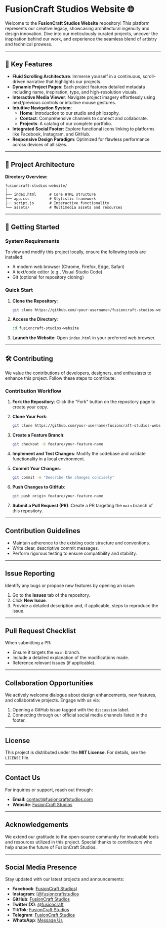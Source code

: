 
# FusionCraft Studios Website 🌐

Welcome to the **FusionCraft Studios Website** repository! This platform represents our creative legacy, showcasing architectural ingenuity and design innovation. Dive into our meticulously curated projects, uncover the inspiration behind our work, and experience the seamless blend of artistry and technical prowess. 

---

## 🌟 Key Features

- **Fluid Scrolling Architecture**: Immerse yourself in a continuous, scroll-driven narrative that highlights our projects.
- **Dynamic Project Pages**: Each project features detailed metadata including name, inspiration, type, and high-resolution visuals.
- **Interactive Media Viewer**: Navigate project imagery effortlessly using next/previous controls or intuitive mouse gestures.
- **Intuitive Navigation System**:
  - **Home**: Introduction to our studio and philosophy.
  - **Contact**: Comprehensive channels to connect and collaborate.
  - **Projects**: A catalog of our complete portfolio.
- **Integrated Social Footer**: Explore functional icons linking to platforms like Facebook, Instagram, and GitHub.
- **Responsive Design Paradigm**: Optimized for flawless performance across devices of all sizes.

---

## 📂 Project Architecture

**Directory Overview:**

```
fusioncraft-studios-website/
│
├── index.html      # Core HTML structure
├── app.css         # Stylistic framework
├── script.js       # Interactive functionality
└── assets/         # Multimedia assets and resources
```

---

## 🚀 Getting Started

### System Requirements

To view and modify this project locally, ensure the following tools are installed:
- A modern web browser (Chrome, Firefox, Edge, Safari)
- A text/code editor (e.g., Visual Studio Code)
- Git (optional for repository cloning)

### Quick Start

1. **Clone the Repository**:
   ```bash
   git clone https://github.com/<your-username>/fusioncraft-studios-website.git
   ```

2. **Access the Directory**:
   ```bash
   cd fusioncraft-studios-website
   ```

3. **Launch the Website**:
   Open `index.html` in your preferred web browser.

---

## 🛠️ Contributing

We value the contributions of developers, designers, and enthusiasts to enhance this project. Follow these steps to contribute:

### Contribution Workflow

1. **Fork the Repository**:
   Click the "Fork" button on the repository page to create your copy.

2. **Clone Your Fork**:
   ```bash
   git clone https://github.com/your-username/fusioncraft-studios-website.git
   ```

3. **Create a Feature Branch**:
   ```bash
   git checkout -b feature/your-feature-name
   ```

4. **Implement and Test Changes**:
   Modify the codebase and validate functionality in a local environment.

5. **Commit Your Changes**:
   ```bash
   git commit -m "Describe the changes concisely"
   ```

6. **Push Changes to GitHub**:
   ```bash
   git push origin feature/your-feature-name
   ```

7. **Submit a Pull Request (PR)**:
   Create a PR targeting the `main` branch of this repository.

---

## Contribution Guidelines

- Maintain adherence to the existing code structure and conventions.
- Write clear, descriptive commit messages.
- Perform rigorous testing to ensure compatibility and stability.

---

## Issue Reporting

Identify any bugs or propose new features by opening an issue:

1. Go to the **Issues** tab of the repository.
2. Click **New Issue**.
3. Provide a detailed description and, if applicable, steps to reproduce the issue.

---

## Pull Request Checklist

When submitting a PR:
- Ensure it targets the `main` branch.
- Include a detailed explanation of the modifications made.
- Reference relevant issues (if applicable).

---

## Collaboration Opportunities

We actively welcome dialogue about design enhancements, new features, and collaborative projects. Engage with us via:

1. Opening a GitHub issue tagged with the `discussion` label.
2. Connecting through our official social media channels listed in the footer.

---

## License

This project is distributed under the **MIT License**. For details, see the `LICENSE` file.

---

## Contact Us

For inquiries or support, reach out through:

- **Email**: contact@fusioncraftstudios.com
- **Website**: [FusionCraft Studios](https://fusioncraftstudios.com)

---

## Acknowledgements

We extend our gratitude to the open-source community for invaluable tools and resources utilized in this project. Special thanks to contributors who help shape the future of FusionCraft Studios.

---

## Social Media Presence

Stay updated with our latest projects and announcements:

- **Facebook**: [FusionCraft Studios](https://www.facebook.com/profile.php?id=100011132225204))
- **Instagram**: [[@fusioncraftstudios](https://www.instagram.com/iamlrba/)
- **GitHub**: [FusionCraft Studios](https://github.com/IamLRBA)
- **Twitter (X)**: [@fusioncraft](#)
- **TikTok**: [FusionCraft Studios](#)
- **Telegram**: [FusionCraft Studios](#)
- **WhatsApp**: [Message Us](#)
